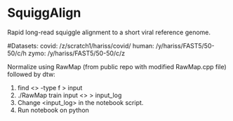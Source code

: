 # SquiggAlign
Rapid long-read squiggle alignment to a short viral reference genome.

#Datasets:
covid: /z/scratch1/hariss/covid/
human: /y/hariss/FAST5/50-50/c/h
zymo: /y/hariss/FAST5/50-50/c/z

Normalize using RawMap (from public repo with modified RawMap.cpp file) followed by dtw:

1. find <<datasetpath>> -type f > input
2. ./RawMap train input <<empty dummy file name>> > input_log
3. Change <input_log> in the notebook script.
4. Run notebook on python
